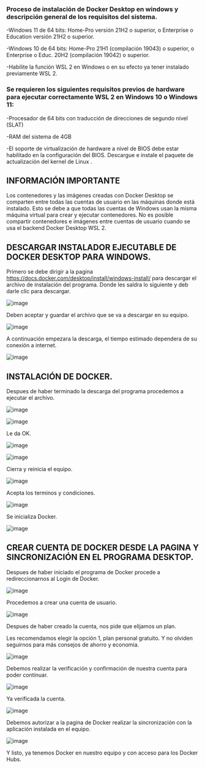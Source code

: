 ### Proceso de instalación de Docker Desktop en windows y descripción general de los requisitos del sistema.

-Windows 11 de 64 bits: Home-Pro versión 21H2 o superior, o Enterprise o Education versión 21H2 o superior. 

-Windows 10 de 64 bits: Home-Pro 21H1 (compilación 19043) o superior, o Enterprise o Educ. 20H2 (compilación 19042) o superior. 

-Habilite la función WSL 2 en Windows o en su efecto ya tener instalado previamente WSL 2.  


### Se requieren los siguientes requisitos previos de hardware para ejecutar correctamente WSL 2 en Windows 10 o Windows 11:

-Procesador de 64 bits con traducción de direcciones de segundo nivel (SLAT)

-RAM del sistema de 4GB

-El soporte de virtualización de hardware a nivel de BIOS debe estar habilitado en la configuración del BIOS.
Descargue e instale el paquete de actualización del kernel de Linux .

## INFORMACIÓN IMPORTANTE

Los contenedores y las imágenes creadas con Docker Desktop se comparten entre todas las cuentas de usuario en las máquinas donde
está instalado. Esto se debe a que todas las cuentas de Windows usan la misma máquina virtual para crear y ejecutar contenedores. 
No es posible compartir contenedores e imágenes entre cuentas de usuario cuando se usa el backend Docker Desktop WSL 2.

## DESCARGAR INSTALADOR EJECUTABLE DE DOCKER DESKTOP PARA WINDOWS.

Primero se debe dirigir a la pagina https://docs.docker.com/desktop/install/windows-install/ para descargar
el archivo de instalación del programa. Donde les saldra lo siguiente y deb darle clic para descargar.

![image](https://user-images.githubusercontent.com/101889445/191090336-9359a888-2d30-4f40-86cf-ce31f52e5b98.png)


Deben aceptar y guardar el archivo que se va a descargar en su equipo.

![image](https://user-images.githubusercontent.com/101889445/191090804-afeec663-01b0-456c-b126-93aef7ca0170.png)


A continuación empezara la descarga, el tiempo estimado dependera de su conexión a internet.

![image](https://user-images.githubusercontent.com/101889445/191090886-913de93a-2c8a-4db1-a729-3a2bd79f3862.png)


## INSTALACIÓN DE DOCKER.

Despues de haber terminado la descarga del programa procedemos a ejecutar el archivo.

![image](https://user-images.githubusercontent.com/101889445/191091091-5170d571-a512-4439-b04d-e0384a7fb9c9.png)

![image](https://user-images.githubusercontent.com/101889445/191091144-a27ef3c2-adeb-4740-8ad4-14c0db901427.png)


Le da OK.

![image](https://user-images.githubusercontent.com/101889445/191091340-ab64997a-9957-488c-89e7-4f106bcc4f2c.png)

![image](https://user-images.githubusercontent.com/101889445/191091472-7694ddb8-73c0-4e4f-a5d3-557452c7bacc.png)


Cierra y reinicia el equipo.

![image](https://user-images.githubusercontent.com/101889445/191091521-0ce07b6d-77b6-4828-b35e-4698a2ab96f8.png)


Acepta los terminos y condiciones.

![image](https://user-images.githubusercontent.com/101889445/191091577-e01fd9b1-6719-4c64-80f2-fd7259462bb2.png)


Se inicializa Docker.

![image](https://user-images.githubusercontent.com/101889445/191091622-67072f7f-a028-475a-a1f8-52eeb362f48e.png)


## CREAR CUENTA DE DOCKER DESDE LA PAGINA Y SINCRONIZACIÓN EN EL PROGRAMA DESKTOP.

Despues de haber iniciado el programa de Docker procede a redireccionarnos al Login de Docker.

![image](https://user-images.githubusercontent.com/101889445/191091691-c8f0f082-c1b6-4520-9ed4-472c66bf43f1.png)


Procedemos a crear una cuenta de usuario.

![image](https://user-images.githubusercontent.com/101889445/191091751-073a2305-4eaf-4e0f-9492-26cee2c4d6f0.png)


Despues de haber creado la cuenta, nos pide que elijamos un plan.


Les recomendamos elegir la opción 1, plan personal gratuito. Y no olviden seguirnos para más consejos de ahorro y economia.

![image](https://user-images.githubusercontent.com/101889445/191091838-41009c31-e69b-4117-b4e7-d9d05f7184e0.png)


Debemos realizar la verificación y confirmación de nuestra cuenta para poder continuar.

![image](https://user-images.githubusercontent.com/101889445/191091870-f5fd25cb-4e9c-43de-85ba-4d74b9854c1d.png)


Ya verificada la cuenta.

![image](https://user-images.githubusercontent.com/101889445/191091914-db737714-cb29-4531-aea1-9f8f6f0c3ee4.png)



Debemos autorizar a la pagina de Docker realizar la sincronización con la aplicación instalada en el equipo.

![image](https://user-images.githubusercontent.com/101889445/191091968-731e878c-bc63-40a6-a6ef-602a017546f5.png)


Y listo, ya tenemos Docker en nuestro equipo y con acceso para los Docker Hubs.
